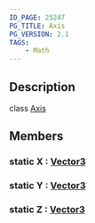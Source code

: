 ```yaml
---
ID_PAGE: 25247
PG_TITLE: Axis
PG_VERSION: 2.1
TAGS:
    - Math
---
```

## Description

class [Axis](/classes/2.3/Axis)



## Members

### static  X : [Vector3](/classes/2.3/Vector3)



### static  Y : [Vector3](/classes/2.3/Vector3)



### static  Z : [Vector3](/classes/2.3/Vector3)



